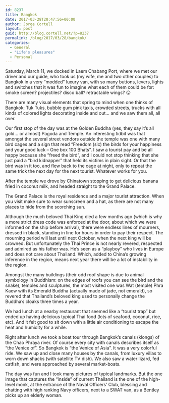 ```yaml
---
id: 8237
title: Bangkok
date: 2017-03-28T20:47:56+00:00
author: Jorge Cortell
layout: post
guid: http://blog.cortell.net/?p=8237
permalink: /blog/2017/03/28/bangkok/
categories:
  - General
  - "Life's pleasures"
  - Personal
---
```

Saturday, March 11, we docked in Laem Chabang Port, where we met our driver and our guide, who took us (my wife, me and two other couples) to Bangkok in a very “modded” luxury van, with so many buttons, levers, lights and switches that it was fun to imagine what each of them could be for: smoke screen? projectiles? disco ball? retractable wings? 😛

There are many visual elements that spring to mind when one thinks of Bangkok: Tuk Tuks, bubble gum pink taxis, crowded streets, trucks with all kinds of colored lights decorating inside and out… and we saw them all, all over.

Our first stop of the day was at the Golden Buddha (yes, they say it’s all gold… or almost) Pagoda and Temple. An interesting tidbit was that amongst the several street vendors outside the temple was one with many bird cages and a sign that read “Freedom (sic) the birds for your happiness and your good luck – One box 100 Bhats”. I saw a tourist pay and be all happy because she “freed the bird”, and I could not stop thinking that she just paid a “bird kidnapper” that held its victims in plain sight. Or that the bird was in it too, and flew back to the cage at night, only to repeat the same trick the next day for the next tourist. Whatever works for you.

After the temple we drove by Chinatown stopping to get delicious banana fried in coconut milk, and headed straight to the Grand Palace.

The Grand Palace is the royal residence and a major tourist attraction. When you visit make sure to wear sunscreen and a hat, as there are not many places to hide from the scorching sun.

Although the much beloved Thai King died a few months ago (which is why a more strict dress code was enforced at the door, about which we were informed on the ship before arrival), there were endless lines of mourners, dressed in black, standing in line for hours in order to pay their respect. The mourning period will last until next October, when the next king will be crowned. But unfortunately the Thai Prince is not nearly revered, respected and admired as his father was. He’s seen as a “playboy” who lives in Europe and does not care about Thailand. Which, added to China’s growing inference in the region, means next year there will be a lot of instability in the region.

Amongst the many buildings (their odd roof shape is due to animal symbology in Buddhism: on the edges of roofs you can see the bird and the snake), temples and sculptures, the most visited one was Wat (temple) Phra Kaew with its Emerald Buddha (actually made of jade, not emerald), so revered that Thailand’s beloved king used to personally change the Buddha’s cloaks three times a year.

We had lunch at a nearby restaurant that seemed like a “tourist trap” but ended up having delicious typical Thai food (lots of seafood, coconut, rice, etc). And it felt good to sit down with a little air conditioning to escape the heat and humidity for a while.

Right after lunch we took a boat tour through Bangkok’s canals (klongs) of the Chao Phraya river. Of course every city with canals describes itself as “the Venice of”. So Bangkok is “the Venice of Asia”. It was a very colorful ride. We saw up and close many houses by the canals, from luxury villas to worn down shacks (with satellite TV dish). We also saw a water lizard, fed catfish, and were approached by several market-boats.

The day was fun and I took many pictures of typical landmarks. But the one image that captures the “inside” of current Thailand is the one of the high-level monk, at the entrance of the Naval Officers’ Club, blessing and chatting with high ranking Navy officers, next to a SWAT van, as a Bentley picks up an elderly woman.